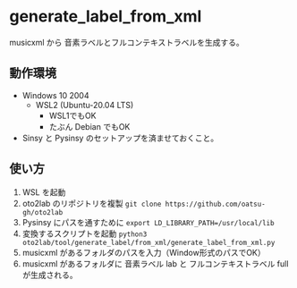 # generate_label_from_xml

musicxml から 音素ラベルとフルコンテキストラベルを生成する。

## 動作環境

- Windows 10 2004
  - WSL2 (Ubuntu-20.04 LTS)
    - WSL1でもOK
    - たぶん Debian でもOK
- Sinsy と Pysinsy のセットアップを済ませておくこと。

## 使い方

1. WSL を起動
2. oto2lab のリポジトリを複製 `git clone https://github.com/oatsu-gh/oto2lab`
3. Pysinsy にパスを通すために `export LD_LIBRARY_PATH=/usr/local/lib`
4. 変換するスクリプトを起動 `python3 oto2lab/tool/generate_label/from_xml/generate_label_from_xml.py`
5. musicxml があるフォルダのパスを入力（Window形式のパスでOK）
6. musicxml があるフォルダに 音素ラベル lab と フルコンテキストラベル full が生成される。



